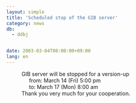 ```yaml
---
layout: simple
title: 'Scheduled stop of the GIB server'
category: news
db:
  - ddbj


date: 2003-03-04T00:00:00+09:00
lang: en
---
```


<dd>GIB server will be stopped for a version-up<br>
<dd>     from: March 14 (Fri) 5:00 pm<br>
<dd>     to: March 17 (Mon) 8:00 am<br>
<dd>Thank you very much for your cooperation.</dd>
</dd>
</dd>
</dd>
